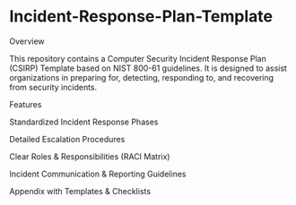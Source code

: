 # Incident-Response-Plan-Template

Overview

This repository contains a Computer Security Incident Response Plan (CSIRP) Template based on NIST 800-61 guidelines. It is designed to assist organizations in preparing for, detecting, responding to, and recovering from security incidents.

Features

Standardized Incident Response Phases

Detailed Escalation Procedures

Clear Roles & Responsibilities (RACI Matrix)

Incident Communication & Reporting Guidelines

Appendix with Templates & Checklists
